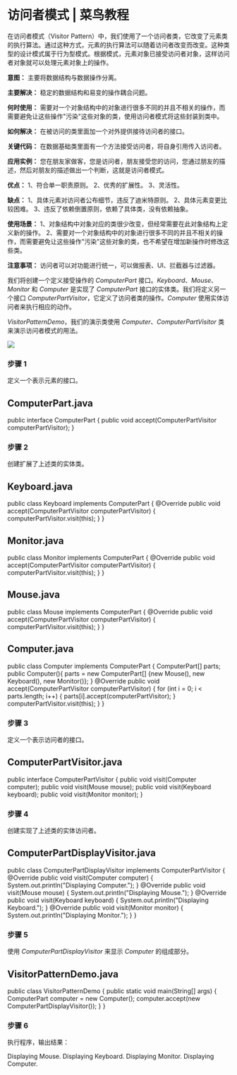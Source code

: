 # 访问者模式 | 菜鸟教程
在访问者模式（Visitor Pattern）中，我们使用了一个访问者类，它改变了元素类的执行算法。通过这种方式，元素的执行算法可以随着访问者改变而改变。这种类型的设计模式属于行为型模式。根据模式，元素对象已接受访问者对象，这样访问者对象就可以处理元素对象上的操作。

**意图：** 主要将数据结构与数据操作分离。

**主要解决：** 稳定的数据结构和易变的操作耦合问题。

**何时使用：** 需要对一个对象结构中的对象进行很多不同的并且不相关的操作，而需要避免让这些操作"污染"这些对象的类，使用访问者模式将这些封装到类中。

**如何解决：** 在被访问的类里面加一个对外提供接待访问者的接口。

**关键代码：** 在数据基础类里面有一个方法接受访问者，将自身引用传入访问者。

**应用实例：** 您在朋友家做客，您是访问者，朋友接受您的访问，您通过朋友的描述，然后对朋友的描述做出一个判断，这就是访问者模式。

**优点：**  1、符合单一职责原则。 2、优秀的扩展性。 3、灵活性。

**缺点：**  1、具体元素对访问者公布细节，违反了迪米特原则。 2、具体元素变更比较困难。 3、违反了依赖倒置原则，依赖了具体类，没有依赖抽象。

**使用场景：**  1、对象结构中对象对应的类很少改变，但经常需要在此对象结构上定义新的操作。 2、需要对一个对象结构中的对象进行很多不同的并且不相关的操作，而需要避免让这些操作"污染"这些对象的类，也不希望在增加新操作时修改这些类。

**注意事项：** 访问者可以对功能进行统一，可以做报表、UI、拦截器与过滤器。

我们将创建一个定义接受操作的 _ComputerPart_ 接口。_Keyboard_、_Mouse_、_Monitor_ 和 _Computer_ 是实现了 _ComputerPart_ 接口的实体类。我们将定义另一个接口 _ComputerPartVisitor_，它定义了访问者类的操作。_Computer_ 使用实体访问者来执行相应的动作。

_VisitorPatternDemo_，我们的演示类使用 _Computer_、_ComputerPartVisitor_ 类来演示访问者模式的用法。

![](https://www.runoob.com/wp-content/uploads/2014/08/visitor_pattern_uml_diagram.jpg)

### 步骤 1

定义一个表示元素的接口。

ComputerPart.java
-----------------

public  interface  ComputerPart  {  public  void  accept(ComputerPartVisitor  computerPartVisitor); }

### 步骤 2

创建扩展了上述类的实体类。

Keyboard.java
-------------

public  class  Keyboard  implements  ComputerPart  { @Override  public  void  accept(ComputerPartVisitor  computerPartVisitor)  {  computerPartVisitor.visit(this); }  }

Monitor.java
------------

public  class  Monitor  implements  ComputerPart  { @Override  public  void  accept(ComputerPartVisitor  computerPartVisitor)  {  computerPartVisitor.visit(this); }  }

Mouse.java
----------

public  class  Mouse  implements  ComputerPart  { @Override  public  void  accept(ComputerPartVisitor  computerPartVisitor)  {  computerPartVisitor.visit(this); }  }

Computer.java
-------------

public  class  Computer  implements  ComputerPart  {  ComputerPart\[\]  parts; public  Computer(){  parts = new  ComputerPart\[\]  {new  Mouse(), new  Keyboard(), new  Monitor()}; } @Override  public  void  accept(ComputerPartVisitor  computerPartVisitor)  {  for  (int  i = 0; i < parts.length; i++)  {  parts\[i\].accept(computerPartVisitor); }  computerPartVisitor.visit(this); }  }

### 步骤 3

定义一个表示访问者的接口。

ComputerPartVisitor.java
------------------------

public  interface  ComputerPartVisitor  {  public  void  visit(Computer  computer); public  void  visit(Mouse  mouse); public  void  visit(Keyboard  keyboard); public  void  visit(Monitor  monitor); }

### 步骤 4

创建实现了上述类的实体访问者。

ComputerPartDisplayVisitor.java
-------------------------------

public  class  ComputerPartDisplayVisitor  implements  ComputerPartVisitor  { @Override  public  void  visit(Computer  computer)  {  System.out.println("Displaying Computer."); } @Override  public  void  visit(Mouse  mouse)  {  System.out.println("Displaying Mouse."); } @Override  public  void  visit(Keyboard  keyboard)  {  System.out.println("Displaying Keyboard."); } @Override  public  void  visit(Monitor  monitor)  {  System.out.println("Displaying Monitor."); }  }

### 步骤 5

使用 _ComputerPartDisplayVisitor_ 来显示 _Computer_ 的组成部分。

VisitorPatternDemo.java
-----------------------

public  class  VisitorPatternDemo  {  public  static  void  main(String\[\]  args)  {  ComputerPart  computer = new  Computer(); computer.accept(new  ComputerPartDisplayVisitor()); }  }

### 步骤 6

执行程序，输出结果：

Displaying Mouse.
Displaying Keyboard.
Displaying Monitor.
Displaying Computer.

